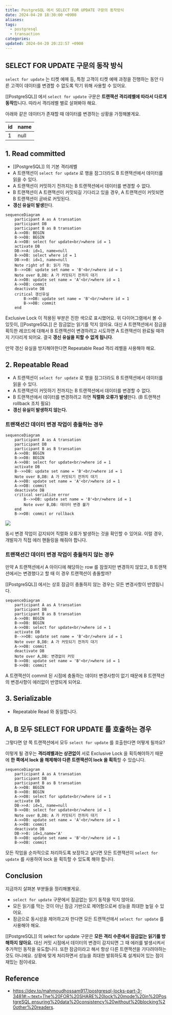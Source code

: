 ```yaml
---
title: PostgreSQL 에서 SELECT FOR UPDATE 구문의 동작방식
date: 2024-04-20 18:30:00 +0900
aliases: 
tags:
  - postgresql
  - transaction
categories: 
updated: 2024-04-20 20:22:57 +0900
---
```


## SELECT FOR UPDATE 구문의 동작 방식

`select for update` 는 티켓 예매 등, 특정 고객이 티켓 예매 과정을 진행하는 동안 다른 고객이 데이터를 변경할 수 없도록 막기 위해 사용할 수 있어요.

[[PostgreSQL]] 에서 `select for update` 구문은 **트랜잭션 격리레벨에 따라서 다르게 동작**합니다. 따라서 격리레벨 별로 살펴봐야 해요.

아래와 같은 데이터가 존재할 때 데이터를 변경하는 상황을 가정해볼게요.

| id  | name |
| --- | ---- |
| 1   | null |

## 1. Read committed

- [[PostgreSQL]] 의 기본 격리레벨
- A 트랜잭션이 `select for update` 로 행을 잠그더라도 B 트랜잭션에서 데이터를 읽을 수 있다.
- A 트랜잭션이 커밋하기 전까지는 B 트랜잭션에서 데이터를 변경할 수 없다.
- B 트랜잭션이 A 트랜잭션이 커밋되길 기다리고 있을 경우, A 트랜잭션이 커밋되면 B 트랜잭션이 곧바로 커밋된다.
- **갱신 유실이 발생**한다.

```mermaid
sequenceDiagram
    participant A as A transation
    participant DB
    participant B as B transation
    A->>DB: BEGIN
    B->>DB: BEGIN
    A->>DB: select for update<br/>where id = 1
    activate DB
    DB->>A: id=1, name=null
    B->>DB: select where id = 1
    DB->>B: id=1, name=null
    Note right of B: 읽기 가능
    B-->>DB: update set name = 'B'<br/>where id = 1
    Note over B,DB: A 가 커밋되기 전까지 대기
    A->>DB: update set name = 'A'<br/>where id = 1
    A->>DB: commit
    deactivate DB
    critical 갱신유실
        B->>DB: update set name = 'B'<br/>where id = 1
        B->>DB: commit
    end
```

Exclusive Lock 이 적용된 부분은 진한 색으로 표시했어요. 위 다이어그램에서 볼 수 있듯이, [[PostgreSQL]] 은 잠금없는 읽기를 막지 않아요. 대신 A 트랜잭션에서 잠금을 획득한 레코드에 대해서 B 트랜잭션이 변경하려고 시도하면 A 트랜잭션이 완료될 때까지 기다리게 되어요. 결국 **갱신 유실을 피할 수 없게 됩니다**.

만약 갱신 유실을 방지해야한다면 Repeatable Read 격리 레벨을 사용해야 해요.

## 2. Repeatable Read

- A 트랜잭션이 `select for update` 로 행을 잠그더라도 B 트랜잭션에서 데이터를 읽을 수 있다.
- A 트랜잭션이 커밋하기 전까지는 B 트랜잭션에서 데이터를 변경할 수 없다.
- B 트랜잭션에서 데이터를 변경하려고 하면 **직렬화 오류가 발생**한다. (B 트랜잭션 rollback 조치 필요)
- **갱신 유실이 발생하지 않는다.**

### 트랜잭션간 데이터 변경 작업이 충돌하는 경우

```mermaid
sequenceDiagram
    participant A as A transation
    participant DB
    participant B as B transation
    A->>DB: BEGIN
    B->>DB: BEGIN
    A->>DB: select for update<br/>where id = 1
    activate DB
    B-->>DB: update set name = 'B'<br/>where id = 1
    Note over B,DB: A 가 커밋되기 전까지 대기
    A->>DB: update set name = 'A'<br/>where id = 1
    A->>DB: commit
    deactivate DB
    critical serialize error
        B-->>DB: update set name = 'B'<br/>where id = 1
        Note over B,DB: 데이터 변경 불가
    end
    B->>DB: commit or rollback
```

![](https://i.imgur.com/pmzNncf.png)

동시 변경 작업이 감지되어 직렬화 오류가 발생하는 것을 확인할 수 있어요. 이럴 경우, 개발자가 직접 에러 핸들링을 해줘야 합니다.

### 트랜잭션간 데이터 변경 작업이 충돌하지 않는 경우

만약 A 트랜잭션에서 A 아이디에 해당하는 row 를 잠궜지만 변경하지 않았고, B 트랜잭션에서는 변경했다고 할 때 이 경우 트랜잭션이 충돌할까?

[[PostgreSQL]] 에서는 상호 잠금이 충돌하지 않는 경우는 모든 변경사항이 반영됩니다.

```mermaid
sequenceDiagram
    participant A as A transation
    participant DB
    participant B as B transation
    A->>DB: BEGIN
    B->>DB: BEGIN
    A->>DB: select for update<br/>where id = 1
    activate DB
    B-->>DB: update set name = 'B'<br/>where id = 1
    Note over B,DB: A 가 커밋되기 전까지 대기
    A->>DB: commit
    deactivate DB
    Note over A,DB: 변경없이 커밋
    B->>DB: update set name = 'B'<br/>where id = 1
    B->>DB: commit
```

A 트랜잭션이 commit 된 시점에 충돌하는 데이터 변경사항이 없기 때문에 B 트랜잭션의 변경사항이 에러없이 반영되게 되어요.

## 3. Serializable

- Repeatable Read 와 동일합니다.

## A, B 모두 SELECT FOR UPDATE 를 호출하는 경우

그렇다면 양 쪽 트랜잭션에서 모두 `select for update` 를 호출한다면 어떻게 될까요?

이렇게 될 경우는 **격리레벨과는 상관없이** 서로 Exclusive Lock 을 획득해야하기 때문에 **한 쪽에서 lock 을 해제해야 다른 트랜잭션이 lock 을 획득**할 수 있습니다.

```mermaid
sequenceDiagram
    participant A as A transation
    participant DB
    participant B as B transation
    A->>DB: BEGIN
    B->>DB: BEGIN
    A->>DB: select for update<br/>where id = 1
    activate DB
    DB->>A: id=1, name=null
    B->>DB: select for update<br/>where id = 1
    Note over B,DB: A 가 커밋되기 전까지 대기
    A->>DB: update set name = 'A'<br/>where id = 1
    A->>DB: commit
    deactivate DB
    DB->>B: id=1,name='A'
    B->>DB: update set name = 'B'<br/>where id = 1
    B->>DB: commit
```

모든 작업을 순차적으로 처리하도록 보장하고 싶다면 모든 트랜잭션이 `select for update` 를 사용하여 lock 을 획득할 수 있도록 해야 합니다.

## Conclusion

지금까지 살펴본 부분들을 정리해볼게요.

- `select for update` 구문에서 잠금없는 읽기 동작을 막지 않아요.
- 모든 읽기를 막는 것이 아닌 잠금 기반으로 제어함으로써 성능을 최대한 높일 수 있어요.
- 잠금으로 동시성을 제어하고자 한다면 모든 트랜잭션에서 `select for update` 를 사용해야 해요.

[[PostgreSQL]] 의 select for update 구문은 **모든 격리 수준에서 잠금없는 읽기를 방해하지 않아요.** 대신 커밋 시점에서 데이터의 변경이 감지되면 그 때 에러를 발생시켜서 추가적인 동작을 유도합니다. 또한 잠금이라고 해서 항상 다른 트랜잭션을 기다려야하는 것도 아니에요. 상황에 맞게 처리하면서 성능을 최대한 발휘하도록 설계되어 있는 점이 재밌는 점이네요.

## Reference

- https://dev.to/mahmoudhossam917/postgresql-locks-part-3-3481#:~:text=The%20FOR%20SHARE%20lock%20mode%20in%20PostgreSQL,ensuring%20data%20consistency%20without%20blocking%20other%20readers.

